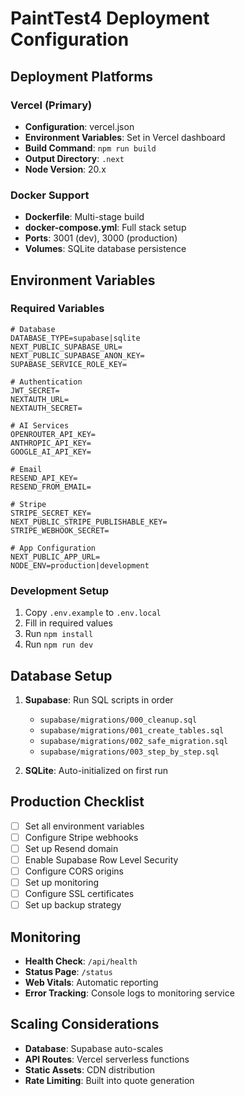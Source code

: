 # PaintTest4 Deployment Configuration

## Deployment Platforms

### Vercel (Primary)
- **Configuration**: vercel.json
- **Environment Variables**: Set in Vercel dashboard
- **Build Command**: `npm run build`
- **Output Directory**: `.next`
- **Node Version**: 20.x

### Docker Support
- **Dockerfile**: Multi-stage build
- **docker-compose.yml**: Full stack setup
- **Ports**: 3001 (dev), 3000 (production)
- **Volumes**: SQLite database persistence

## Environment Variables

### Required Variables
```
# Database
DATABASE_TYPE=supabase|sqlite
NEXT_PUBLIC_SUPABASE_URL=
NEXT_PUBLIC_SUPABASE_ANON_KEY=
SUPABASE_SERVICE_ROLE_KEY=

# Authentication
JWT_SECRET=
NEXTAUTH_URL=
NEXTAUTH_SECRET=

# AI Services
OPENROUTER_API_KEY=
ANTHROPIC_API_KEY=
GOOGLE_AI_API_KEY=

# Email
RESEND_API_KEY=
RESEND_FROM_EMAIL=

# Stripe
STRIPE_SECRET_KEY=
NEXT_PUBLIC_STRIPE_PUBLISHABLE_KEY=
STRIPE_WEBHOOK_SECRET=

# App Configuration
NEXT_PUBLIC_APP_URL=
NODE_ENV=production|development
```

### Development Setup
1. Copy `.env.example` to `.env.local`
2. Fill in required values
3. Run `npm install`
4. Run `npm run dev`

## Database Setup
1. **Supabase**: Run SQL scripts in order
   - `supabase/migrations/000_cleanup.sql`
   - `supabase/migrations/001_create_tables.sql`
   - `supabase/migrations/002_safe_migration.sql`
   - `supabase/migrations/003_step_by_step.sql`

2. **SQLite**: Auto-initialized on first run

## Production Checklist
- [ ] Set all environment variables
- [ ] Configure Stripe webhooks
- [ ] Set up Resend domain
- [ ] Enable Supabase Row Level Security
- [ ] Configure CORS origins
- [ ] Set up monitoring
- [ ] Configure SSL certificates
- [ ] Set up backup strategy

## Monitoring
- **Health Check**: `/api/health`
- **Status Page**: `/status`
- **Web Vitals**: Automatic reporting
- **Error Tracking**: Console logs to monitoring service

## Scaling Considerations
- **Database**: Supabase auto-scales
- **API Routes**: Vercel serverless functions
- **Static Assets**: CDN distribution
- **Rate Limiting**: Built into quote generation